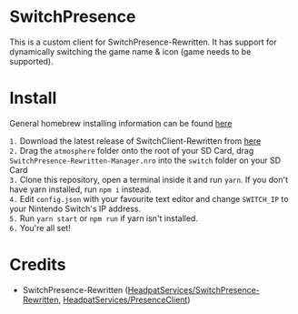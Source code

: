 # SwitchPresence
This is a custom client for SwitchPresence-Rewritten. It has support for dynamically switching the game name & icon (game needs to be supported).

# Install
General homebrew installing information can be found [here](https://switch.homebrew.guide/)

`1.` Download the latest release of SwitchClient-Rewritten from [here](https://github.com/HeadpatServices/SwitchPresence-Rewritten/releases)<br />
`2.` Drag the `atmosphere` folder onto the root of your SD Card, drag `SwitchPresence-Rewritten-Manager.nro` into the `switch` folder on your SD Card<br />
`3.` Clone this repository, open a terminal inside it and run `yarn`. If you don't have yarn installed, run `npm i` instead.<br />
`4.` Edit `config.json` with your favourite text editor and change `SWITCH_IP` to your Nintendo Switch's IP address.<br />
`5.` Run `yarn start` or `npm run` if yarn isn't installed.<br />
`6.` You're all set!

# Credits 
-   SwitchPresence-Rewritten ([HeadpatServices/SwitchPresence-Rewritten](https://github.com/HeadpatServices/SwitchPresence-Rewritten), [HeadpatServices/PresenceClient](https://github.com/HeadpatServices/PresenceClient))
